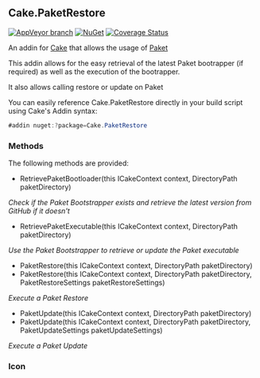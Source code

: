 ## Cake.PaketRestore

[![AppVeyor branch](https://img.shields.io/appveyor/ci/gruntjs/grunt/master.svg)](https://ci.appveyor.com/project/DeadlyEmbrace/cake-paketrestore)
[![NuGet](https://img.shields.io/nuget/v/Cake.PaketRestore.svg)](https://www.nuget.org/packages/Cake.PaketRestore/)
[![Coverage Status](https://coveralls.io/repos/github/NinetailLabs/Cake.PaketRestore/badge.svg)](https://coveralls.io/github/NinetailLabs/Cake.PaketRestore)

An addin for [Cake](http://cakebuild.net/) that allows the usage of [Paket](https://fsprojects.github.io/Paket/)

This addin allows for the easy retrieval of the latest Paket bootrapper (if required) as well as the execution of the bootrapper.

It also allows calling restore or update on Paket

You can easily reference Cake.PaketRestore directly in your build script using Cake's Addin syntax:
```csharp
#addin nuget:?package=Cake.PaketRestore
```

### Methods
The following methods are provided:

- RetrievePaketBootloader(this ICakeContext context, DirectoryPath paketDirectory)

*Check if the Paket Bootstrapper exists and retrieve the latest version from GitHub if it doesn't*

- RetrievePaketExecutable(this ICakeContext context, DirectoryPath paketDirectory)

*Use the Paket Bootstrapper to retrieve or update the Paket executable*

- PaketRestore(this ICakeContext context, DirectoryPath paketDirectory)
- PaketRestore(this ICakeContext context, DirectoryPath paketDirectory,
            PaketRestoreSettings paketRestoreSettings)

*Execute a Paket Restore*

- PaketUpdate(this ICakeContext context, DirectoryPath paketDirectory)
- PaketUpdate(this ICakeContext context, DirectoryPath paketDirectory,
            PaketUpdateSettings paketUpdateSettings)

*Execute a Paket Update*

### Icon